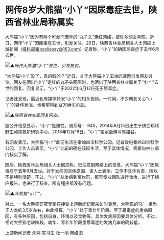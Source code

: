 # 网传8岁大熊猫“小丫”因尿毒症去世，陕西省林业局称属实

大熊猫“小丫”因为有两个可爱而潦草的“丸子头”走红网络，被许多网友喜欢。近日，网传“小丫”因尿毒症去世，引发关注。29日，陕西省林业局相关人士回应上游新闻（报料邮箱baoliaosy@163.com）记者称，“小丫”的确因尿毒症于去年6月去世。

![](https://inews.gtimg.com/om_bt/OcyimdVGF5OokWnQ25qJcy-kB6H9ZiE_aC1sQTT0-V-WYAA/1000)_▲网传大熊猫“小丫”去世，引发热议。_

“大熊猫‘小丫’没了，真的假的？”近日，关于大熊猫小丫去世的话题引发网友讨论。网友在晒出“小丫”走红的丸子头网图时，也晒出了陕西省林业局关于“小丫”去世的回复。回复显示，“小丫”于2022年6月12日死于尿毒症。

记者还发现，最近也有媒体转发“小丫”的相关视频。一时间，不少网友关心“小丫”的身体状况，也希望得到官方确切消息。

![](https://inews.gtimg.com/om_bt/Ox9mYuZKnog50xDCcddIxNCnMBCDjDB-QIsnW_HL5QE80AA/1000)_▲陕西省林业局回复网友。_

据公开信息显示，“小丫”是雌性，谱系号： 940，2014年9月15日出生于陕西珍稀野生动物救护研究中心。2018年12月18日，“小丫”搬家至佛坪熊猫谷。

有网友表示，大熊猫“小丫”此前生活在秦岭四宝科学公园。记者致电秦岭四宝科学公园，工作人员表示，“小丫”此前的确在该园生活。至于具体情况，需要向林业部门核实了解。

随后，陕西省林业局相关人士回应称，已注意到网络上的信息，大熊猫“小丫”因尿毒症于去年6月去世。对于发病的具体原因，该人士表示，工作不具体负责，所以不是特别清楚。不过，“小丫”从发病到离世前，都有专业团队进行救治，进行了相应报告，也进行了核查。所有程序都没有问题。

![](https://inews.gtimg.com/om_bt/OYSPOyejmE-P9jqUhMRklWLf16h4qJalg0iT-rfgHTbFUAA/1000)_▲大熊猫“小丫”。_

对此，一名大熊猫研究专家在接受上游新闻记者采访时表示，大熊猫的1岁，相当于人类的3.5岁左右，由此推算，“小丫”处于青壮年阶段。至于尿毒症的发病原因，有多种原因，包括自身、环境以及食物等，具体发病原因要具体分析。不过，相对大熊猫老龄阶段，幼年、青壮年阶段患尿毒症的发病几率的确较低。

上游新闻记者 朱婷 实习生 杜一萌 网络图

